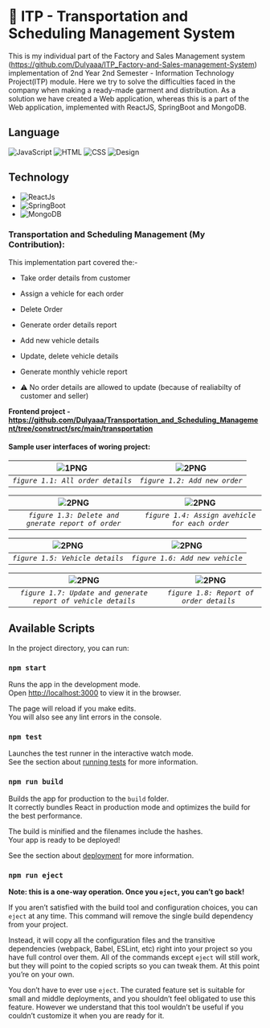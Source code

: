 # 🚛 ITP - Transportation and Scheduling Management System
This is my individual part of the Factory and Sales Management system (https://github.com/Dulyaaa/ITP_Factory-and-Sales-management-System) implementation of 2nd Year 2nd Semester - Information Technology Project(ITP) module. Here we try to solve the difficulties faced in the company when making a ready-made garment and distribution. As a solution we have created a Web application, whereas this is a part of the Web application, implemented with ReactJS, SpringBoot and MongoDB.

## Language 

![JavaScript](https://img.shields.io/badge/Language-JavaScript-orange)
![HTML](https://img.shields.io/badge/Language-HTML-green)
![CSS](https://img.shields.io/badge/Language-CSS-blue)
![Design](https://img.shields.io/badge/Design-MaterialUI-blue)

## Technology 
* ![ReactJs](https://img.shields.io/badge/FrontEnd-ReactJs-blue)
* ![SpringBoot](https://img.shields.io/badge/BackEnd-Spring_Boot-green)
* ![MongoDB](https://img.shields.io/badge/Database-MongoDB-green)

### Transportation and Scheduling Management (My Contribution):
This implementation part covered the:-
* Take order details from customer
* Assign a vehicle for each order
* Delete Order
* Generate order details report
* Add new vehicle details
* Update, delete vehicle details
* Generate monthly vehicle report

* ⚠ No order details are allowed to update (because of realiabilty of customer and seller)

**Frontend project - https://github.com/Dulyaaa/Transportation_and_Scheduling_Management/tree/construct/src/main/transportation**

#### Sample user interfaces of woring project:

| <img alt="1PNG" src="https://user-images.githubusercontent.com/57215584/96396036-ced13e80-11e3-11eb-8659-d1fe565099b3.png"> |<img  alt="2PNG" a src="https://user-images.githubusercontent.com/57215584/96954886-fd1b8a80-1511-11eb-992a-2105756ecd3d.png">
|:--:|:--:|
| *`figure 1.1: All order details`* | *`figure 1.2: Add new order`* |

| <img alt="2PNG"  src="https://user-images.githubusercontent.com/57215584/96954945-1e7c7680-1512-11eb-8369-622ff0b76bc6.png"> | <img  alt="2PNG" src="https://user-images.githubusercontent.com/57215584/96954986-3522cd80-1512-11eb-91b5-ae2d0e2ec5bf.png">
|:--:|:--:|
| *`figure 1.3: Delete and gnerate report of order`* | *`figure 1.4: Assign avehicle for each order`* |

| <img alt="2PNG"  src="https://user-images.githubusercontent.com/57215584/96956477-dbbc9d80-1515-11eb-8930-3858fb54215b.png"> | <img  alt="2PNG" src="https://user-images.githubusercontent.com/57215584/96956647-52599b00-1516-11eb-854d-884518505ee3.png">
|:--:|:--:|
| *`figure 1.5: Vehicle details`* | *`figure 1.6: Add new vehicle`* |

| <img alt="2PNG"  src="https://user-images.githubusercontent.com/57215584/96956725-81700c80-1516-11eb-9f50-07cffa9dd3d7.png"> | <img  alt="2PNG" src="https://user-images.githubusercontent.com/57215584/96956804-ae242400-1516-11eb-8b2f-1b7161d01dc1.png">
|:--:|:--:|
| *`figure 1.7: Update and generate report of vehicle details`* | *`figure 1.8: Report of order details `* |

## Available Scripts

In the project directory, you can run:

### `npm start`

Runs the app in the development mode.<br />
Open [http://localhost:3000](http://localhost:3000) to view it in the browser.

The page will reload if you make edits.<br />
You will also see any lint errors in the console.

### `npm test`

Launches the test runner in the interactive watch mode.<br />
See the section about [running tests](https://facebook.github.io/create-react-app/docs/running-tests) for more information.

### `npm run build`

Builds the app for production to the `build` folder.<br />
It correctly bundles React in production mode and optimizes the build for the best performance.

The build is minified and the filenames include the hashes.<br />
Your app is ready to be deployed!

See the section about [deployment](https://facebook.github.io/create-react-app/docs/deployment) for more information.

### `npm run eject`

**Note: this is a one-way operation. Once you `eject`, you can’t go back!**

If you aren’t satisfied with the build tool and configuration choices, you can `eject` at any time. This command will remove the single build dependency from your project.

Instead, it will copy all the configuration files and the transitive dependencies (webpack, Babel, ESLint, etc) right into your project so you have full control over them. All of the commands except `eject` will still work, but they will point to the copied scripts so you can tweak them. At this point you’re on your own.

You don’t have to ever use `eject`. The curated feature set is suitable for small and middle deployments, and you shouldn’t feel obligated to use this feature. However we understand that this tool wouldn’t be useful if you couldn’t customize it when you are ready for it.


